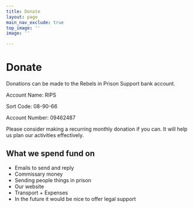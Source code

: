 ```yaml
---
title: Donate
layout: page
main_nav_exclude: true
top_image: ''
image: ''

---
```

# Donate

Donations can be made to the Rebels in Prison Support bank account.

Account Name: RIPS

Sort Code: 08-90-66

Account Number: 09462487

Please consider making a recurring monthly donation if you can. It will help us plan our activities effectively.

## What we spend fund on

* Emails to send and reply
* Commissary money
* Sending people things in prison
* Our website
* Transport + Expenses
* In the future it would be nice to offer legal support